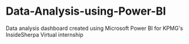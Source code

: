 # Data-Analysis-using-Power-BI
Data analysis dashboard created using Microsoft Power BI for KPMG's InsideSherpa Virtual internship
<script data-ad-client="ca-pub-8342574531505001" async src="https://pagead2.googlesyndication.com/pagead/js/adsbygoogle.js"></script>
